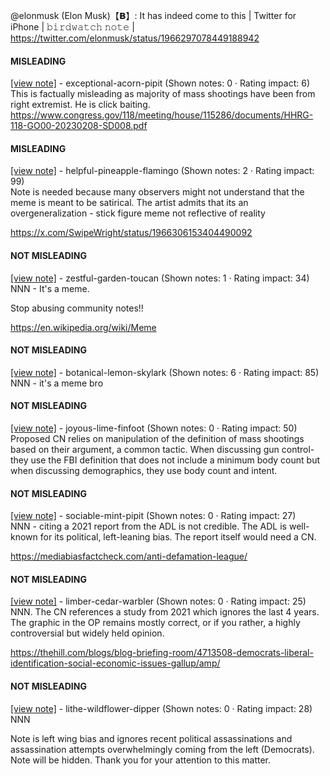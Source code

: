 @elonmusk (Elon Musk)【𝗕】: It has indeed come to this | Twitter for iPhone | 𝚋𝚒𝚛𝚍𝚠𝚊𝚝𝚌𝚑 𝚗𝚘𝚝𝚎 | https://twitter.com/elonmusk/status/1966297078449188942

#### MISLEADING

[[view note]](https://x.com/i/birdwatch/n/1966313072005419507) - exceptional-acorn-pipit (Shown notes: 0 · Rating impact: 6)\
This is factually misleading as majority of mass shootings have been from right extremist. He is click baiting.
https://www.congress.gov/118/meeting/house/115286/documents/HHRG-118-GO00-20230208-SD008.pdf

#### MISLEADING

[[view note]](https://x.com/i/birdwatch/n/1966320854452588764) - helpful-pineapple-flamingo (Shown notes: 2 · Rating impact: 99)\
Note is needed because many observers might not understand that the meme is meant to be satirical. The artist admits that its an overgeneralization - stick figure meme not reflective of reality

https://x.com/SwipeWright/status/1966306153404490092

 

#### NOT MISLEADING

[[view note]](https://x.com/i/birdwatch/n/1966392544738074751) - zestful-garden-toucan (Shown notes: 1 · Rating impact: 34)\
NNN - It's a meme.

Stop abusing community notes!!

https://en.wikipedia.org/wiki/Meme

#### NOT MISLEADING

[[view note]](https://x.com/i/birdwatch/n/1966329652428861603) - botanical-lemon-skylark (Shown notes: 6 · Rating impact: 85)\
NNN - it's a meme bro

#### NOT MISLEADING

[[view note]](https://x.com/i/birdwatch/n/1966321308540563823) - joyous-lime-finfoot (Shown notes: 0 · Rating impact: 50)\
Proposed CN relies on manipulation of the definition of mass shootings based on their argument, a common tactic. When discussing gun control- they use the FBI definition that does not include a minimum body count but when discussing demographics, they use body count and intent.

#### NOT MISLEADING

[[view note]](https://x.com/i/birdwatch/n/1966320516022845683) - sociable-mint-pipit (Shown notes: 0 · Rating impact: 27)\
NNN - citing a 2021 report from the ADL is not credible. The ADL is well-known for its political, left-leaning bias. The report itself would need a CN.

https://mediabiasfactcheck.com/anti-defamation-league/

#### NOT MISLEADING

[[view note]](https://x.com/i/birdwatch/n/1966316949345845641) - limber-cedar-warbler (Shown notes: 0 · Rating impact: 25)\
NNN. The CN references a study from 2021 which ignores the last 4 years. The graphic in the OP remains mostly correct, or if you rather, a highly controversial but widely held opinion.

 https://thehill.com/blogs/blog-briefing-room/4713508-democrats-liberal-identification-social-economic-issues-gallup/amp/

#### NOT MISLEADING

[[view note]](https://x.com/i/birdwatch/n/1966316215724286315) - lithe-wildflower-dipper (Shown notes: 0 · Rating impact: 28)\
NNN

Note is left wing bias and ignores recent political assassinations and assassination attempts overwhelmingly coming from the left (Democrats). Note will be hidden. Thank you for your attention to this matter.
